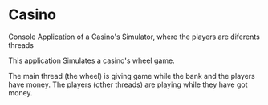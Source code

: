 # Casino
Console Application of a Casino's Simulator, where the players are diferents threads

This application Simulates a casino's wheel game.

The main thread (the wheel) is giving game while the bank and the players have money.
The players (other threads) are playing while they have got money.